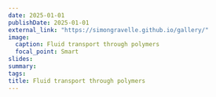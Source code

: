 ```yaml
---
date: 2025-01-01
publishDate: 2025-01-01
external_link: "https://simongravelle.github.io/gallery/"
image:
  caption: Fluid transport through polymers
  focal_point: Smart
slides: 
summary: 
tags:
title: Fluid transport through polymers
---
```

